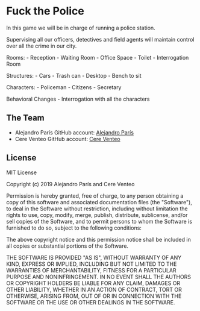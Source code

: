 # Fuck the Police

In this game we will be in charge of running a police station.

Supervising all our officers, detectives and field agents will maintain control over all the crime in our city.

Rooms:
	- Reception
	- Waiting Room
	- Office Space
	- Toilet
	- Interrogation Room
	
Structures:
	- Cars
	- Trash can
	- Desktop
	- Bench to sit
	
Characters:
	- Policeman
	- Citizens
	- Secretary
	
Behavioral Changes
	- Interrogation with all the characters
	
	
	
## The Team

- Alejandro París GitHub account: [Alejandro París](https://github.com/AlejandroParis)
- Cere Venteo GitHub account: [Cere Venteo](https://github.com/CereVenteo)


## License

MIT License

Copyright (c) 2019 Alejandro París and Cere Venteo

Permission is hereby granted, free of charge, to any person obtaining a copy
of this software and associated documentation files (the "Software"), to deal
in the Software without restriction, including without limitation the rights
to use, copy, modify, merge, publish, distribute, sublicense, and/or sell
copies of the Software, and to permit persons to whom the Software is
furnished to do so, subject to the following conditions:

The above copyright notice and this permission notice shall be included in all
copies or substantial portions of the Software.

THE SOFTWARE IS PROVIDED "AS IS", WITHOUT WARRANTY OF ANY KIND, EXPRESS OR
IMPLIED, INCLUDING BUT NOT LIMITED TO THE WARRANTIES OF MERCHANTABILITY,
FITNESS FOR A PARTICULAR PURPOSE AND NONINFRINGEMENT. IN NO EVENT SHALL THE
AUTHORS OR COPYRIGHT HOLDERS BE LIABLE FOR ANY CLAIM, DAMAGES OR OTHER
LIABILITY, WHETHER IN AN ACTION OF CONTRACT, TORT OR OTHERWISE, ARISING FROM,
OUT OF OR IN CONNECTION WITH THE SOFTWARE OR THE USE OR OTHER DEALINGS IN THE
SOFTWARE.


